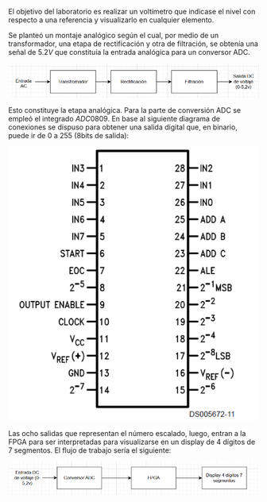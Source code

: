 El objetivo del laboratorio es realizar un voltímetro que indicase el nivel con respecto a una referencia y visualizarlo en cualquier elemento.

Se planteó un montaje analógico según el cual, por medio de un transformador, una etapa de rectificación y otra de filtración, se obtenía una señal de $5.2 V$ que constituía la entrada analógica para un conversor ADC.

![](Imagenes/Pasted_image_20250306110733.png)

Esto constituye la etapa analógica. Para la parte de conversión ADC se empleó el integrado $ADC0809$. En base al siguiente diagrama de conexiones se dispuso para obtener una salida digital que, en binario, puede ir de 0 a 255 (8bits de salida):

![](Imagenes/Pasted_image_20250306111154.png)

Las ocho salidas que representan el número escalado, luego, entran a la FPGA para ser interpretadas para visualizarse en un display de 4 dígitos de 7 segmentos. El flujo de trabajo sería el siguiente:

![](Imagenes/Pasted_image_20250306111714.png)
